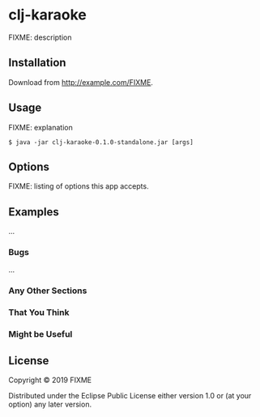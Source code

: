 # clj-karaoke

FIXME: description

## Installation

Download from http://example.com/FIXME.

## Usage

FIXME: explanation

    $ java -jar clj-karaoke-0.1.0-standalone.jar [args]

## Options

FIXME: listing of options this app accepts.

## Examples

...

### Bugs

...

### Any Other Sections
### That You Think
### Might be Useful

## License

Copyright © 2019 FIXME

Distributed under the Eclipse Public License either version 1.0 or (at
your option) any later version.
